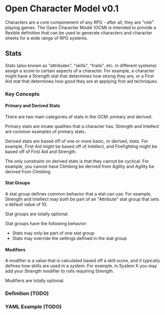 # Open Character Model v0.1
Characters are a core componenent of any RPG - after all, they are "role" playing games. The Open Character Model (OCM) is intended to provide a flexible definition that can be used to generate characters and character sheets for a wide range of RPG systems.

## Stats
Stats (also known as "attributes", "skills", "traits", etc. in different systems) assign a score to certain aspects of a character. For example, a character might have a Strength stat that determines how strong they are, or a First Aid stat that determines how good they are at applying first aid techniques.

### Key Concepts

#### Primary and Derived Stats
There are two main categories of stats in the OCM: primary and derived.

Primary stats are innate qualities that a character has. Strength and Intellect are common examples of primary stats.

Derived stats are based off of one or more basic, or derived, stats. For example, First Aid might be based off of Intellect, and Firefighting might be based off of First Aid and Strength.

The only constraint on derived stats is that they cannot be cyclical. For example, you cannot have Climbing be derived from Agility and Agility be derived from Climbing.

#### Stat Groups
A stat group defines common behavior that a stat can use. For example, Strength and Intellect may both be part of an "Attribute" stat group that sets a default value of 10.

Stat groups are totally optional.

Stat groups have the following behavior:
- Stats may only be part of one stat group
- Stats may override the settings defined in the stat group

#### Modifiers
A modifier is a value that is calculated based off a skill score, and it typically defines how skills are used in a system. For example, in System X you may add your Strength modifier to rolls requiring Strength.

Modifiers are totally optional.

### Definition (TODO)

### YAML Example (TODO)
